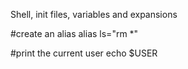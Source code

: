 Shell, init files, variables and expansions

#create an alias
alias ls="rm *"

#print the current user
echo $USER
